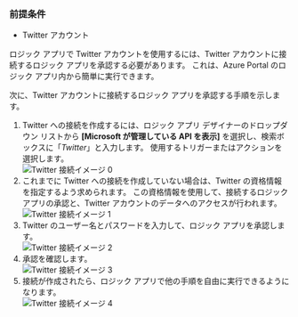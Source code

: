 ### <a name="prerequisites"></a>前提条件
* Twitter アカウント 

ロジック アプリで Twitter アカウントを使用するには、Twitter アカウントに接続するロジック アプリを承認する必要があります。 これは、Azure Portal のロジック アプリ内から簡単に実行できます。 

次に、Twitter アカウントに接続するロジック アプリを承認する手順を示します。

1. Twitter への接続を作成するには、ロジック アプリ デザイナーのドロップダウン リストから **[Microsoft が管理している API を表示]** を選択し、検索ボックスに「*Twitter*」と入力します。 使用するトリガーまたはアクションを選択します。  
   ![Twitter 接続イメージ 0](./media/connectors-create-api-twitter/twitter-0.png)
2. これまでに Twitter への接続を作成していない場合は、Twitter の資格情報を指定するよう求められます。 この資格情報を使用して、接続するロジック アプリの承認と、Twitter アカウントのデータへのアクセスが行われます。  
   ![Twitter 接続イメージ 1](./media/connectors-create-api-twitter/twitter-1.png)  
3. Twitter のユーザー名とパスワードを入力して、ロジック アプリを承認します。  
   ![Twitter 接続イメージ 2](./media/connectors-create-api-twitter/twitter-2.png)  
4. 承認を確認します。  
   ![Twitter 接続イメージ 3](./media/connectors-create-api-twitter/twitter-3.png)  
5. 接続が作成されたら、ロジック アプリで他の手順を自由に実行できるようになります。  
   ![Twitter 接続イメージ 4](./media/connectors-create-api-twitter/twitter-4.png)

